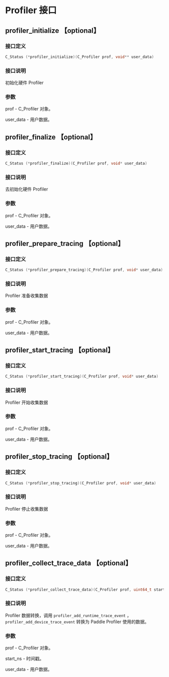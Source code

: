 # Profiler 接口

## profiler_initialize 【optional】

### 接口定义

```c++
C_Status (*profiler_initialize)(C_Profiler prof, void** user_data)
```

### 接口说明

初始化硬件 Profiler

### 参数

prof - C_Profiler 对象。

user_data - 用户数据。

## profiler_finalize 【optional】

### 接口定义

```c++
C_Status (*profiler_finalize)(C_Profiler prof, void* user_data)
```

### 接口说明

去初始化硬件 Profiler

### 参数

prof - C_Profiler 对象。

user_data - 用户数据。

## profiler_prepare_tracing 【optional】

### 接口定义

```c++
C_Status (*profiler_prepare_tracing)(C_Profiler prof, void* user_data)
```

### 接口说明

Profiler 准备收集数据

### 参数

prof - C_Profiler 对象。

user_data - 用户数据。

## profiler_start_tracing 【optional】

### 接口定义

```c++
C_Status (*profiler_start_tracing)(C_Profiler prof, void* user_data)
```

### 接口说明

Profiler 开始收集数据

### 参数

prof - C_Profiler 对象。

user_data - 用户数据。

## profiler_stop_tracing 【optional】

### 接口定义

```c++
C_Status (*profiler_stop_tracing)(C_Profiler prof, void* user_data)
```

### 接口说明

Profiler 停止收集数据

### 参数

prof - C_Profiler 对象。

user_data - 用户数据。

## profiler_collect_trace_data 【optional】

### 接口定义

```c++
C_Status (*profiler_collect_trace_data)(C_Profiler prof, uint64_t start_ns, void* user_data)
```

### 接口说明

Profiler 数据转换，调用 `profiler_add_runtime_trace_event` ， `profiler_add_device_trace_event` 转换为 Paddle Profiler 使用的数据。

### 参数

prof - C_Profiler 对象。

start_ns - 时间戳。

user_data - 用户数据。
